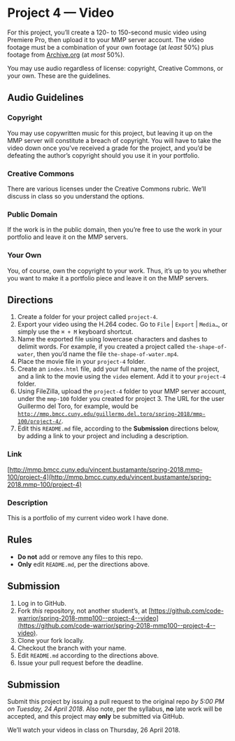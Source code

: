 # Project 4 — Video
For this project, you’ll create a 120- to 150-second music video using Premiere Pro, then upload it to your MMP server account. The video footage must be a combination of your own footage (at *least* 50%) plus footage from [Archive.org](https://archive.org/details/audio) (at *most* 50%).

You may use audio regardless of license: copyright, Creative Commons, or your own. These are the guidelines.

## Audio Guidelines

### Copyright
You may use copywritten music for this project, but leaving it up on the MMP server will constitute a breach of copyright. You will have to take the video down once you’ve received a grade for the project, and you’d be defeating the author’s copyright should you use it in your portfolio.

### Creative Commons
There are various licenses under the Creative Commons rubric. We’ll discuss in class so you understand the options.

### Public Domain
If the work is in the public domain, then you’re free to use the work in your portfolio and leave it on the MMP servers.

### Your Own
You, of course, own the copyright to your work. Thus, it’s up to you whether you want to make it a portfolio piece and leave it on the MMP servers.

## Directions
1. Create a folder for your project called `project-4`.
2. Export your video using the H.264 codec. Go to `File` | `Export` | `Media…`, or simply use the `⌘ + M` keyboard shortcut.
3. Name the exported file using lowercase characters and dashes to delimit words. For example, if you created a project called `the-shape-of-water`, then you’d name the file `the-shape-of-water.mp4`.
4. Place the movie file in your `project-4` folder.
5. Create an `index.html` file, add your full name, the name of the project, and a link to the movie using the `video` element. Add it to your `project-4` folder.
6. Using FileZilla, upload the `project-4` folder to your MMP server account, under the `mmp-100` folder you created for project 3. The URL for the user Guillermo del Toro, for example, would be [`http://mmp.bmcc.cuny.edu/guillermo.del.toro/spring-2018/mmp-100/project-4/`](http://mmp.bmcc.cuny.edu/guillermo.del.toro/spring-2018/mmp-100/project-4/).
7. Edit this `README.md` file, according to the **Submission** directions below, by adding a link to your project and including a description.

### Link
[http://mmp.bmcc.cuny.edu/vincent.bustamante/spring-2018.mmp-100/project-4](http://mmp.bmcc.cuny.edu/vincent.bustamante/spring-2018.mmp-100/project-4)

### Description
This is a portfolio of my current video work I have done.

## Rules
* **Do not** add or remove any files to this repo.
* **Only** edit `README.md`, per the directions above.

## Submission
1. Log in to GitHub.
2. Fork *this* repository, not another student’s, at [https://github.com/code-warrior/spring-2018-mmp100--project-4--video](https://github.com/code-warrior/spring-2018-mmp100--project-4--video).
3. Clone your fork locally.
4. Checkout the branch with your name.
5. Edit `README.md` according to the directions above.
6. Issue your pull request before the deadline.

## Submission
Submit this project by issuing a pull request to the original repo *by 5:00 PM on Tuesday, 24 April 2018*. Also note, per the syllabus, **no** late work will be accepted, and this project may **only** be submitted via GitHub.

We’ll watch your videos in class on Thursday, 26 April 2018.
